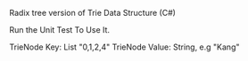 Radix tree version of Trie Data Structure (C#)

Run the Unit Test To Use It. 

TrieNode Key:   List<int>  "0,1,2,4"
TrieNode Value: String,  e.g "Kang"